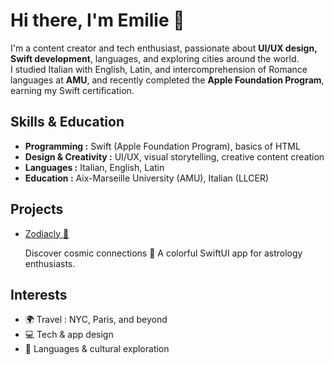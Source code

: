 # Hi there, I'm Emilie 👋

I'm a content creator and tech enthusiast, passionate about **UI/UX design, Swift development**, languages, and exploring cities around the world.  
I studied Italian with English, Latin, and intercomprehension of Romance languages at **AMU**, and recently completed the **Apple Foundation Program**, earning my Swift certification.

## Skills & Education
- **Programming :** Swift (Apple Foundation Program), basics of HTML 
- **Design & Creativity :** UI/UX, visual storytelling, creative content creation  
- **Languages :** Italian, English, Latin  
- **Education :** Aix-Marseille University (AMU), Italian (LLCER)

## Projects

- [Zodiacly 🌟](https://github.com/whispem/Zodiacly)
  
  Discover cosmic connections 🌌 A colorful SwiftUI app for astrology enthusiasts.

## Interests
- 🌍 Travel : NYC, Paris, and beyond  
- 💻 Tech & app design  
- 📝 Languages & cultural exploration
